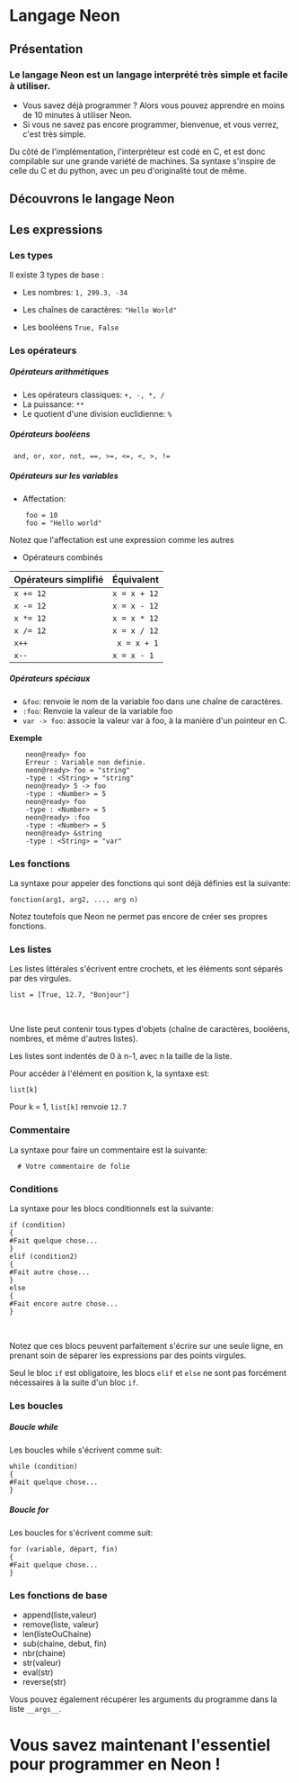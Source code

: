 # Langage Neon

## Présentation

###  Le langage Neon est un langage interprété très simple et facile à utiliser. 
+ Vous savez déjà programmer ? Alors vous pouvez apprendre en moins de 10 minutes à utiliser Neon.
+ Si vous ne savez pas encore programmer, bienvenue, et vous verrez, c'est très simple.

Du côté de l'implémentation, l'interpréteur est codé en C, et est donc compilable sur une grande variété de machines. Sa syntaxe s'inspire de celle du C et du python, avec un peu d'originalité tout de même.

## __Découvrons le langage Neon__

## Les expressions

### Les types 

Il existe 3 types de base :
  - Les nombres:
       ```1, 299.3, -34```

  - Les chaînes de caractères:
       ```"Hello World"```
  - Les booléens 
        ```True, False```

### Les opérateurs

##### Opérateurs arithmétiques

  - Les opérateurs classiques:
        ``` +, -, *, / ```
  - La puissance:
        ``` ** ```
  - Le quotient d'une division euclidienne:
       ``` % ```

##### Opérateurs booléens

```  and, or, xor, not, ==, >=, <=, <, >, != ```

##### Opérateurs sur les variables


- Affectation:
```
    foo = 10
    foo = "Hello world"
```

Notez que l'affectation est une expression comme les autres

- Opérateurs combinés

| Opérateurs simplifié | Équivalent |
|----------------------|------------|
|``` x += 12 ``` | ``` x = x + 12 ``` |
|``` x -= 12 ``` | ``` x = x - 12 ``` |
|``` x *= 12 ``` | ``` x = x * 12 ``` |
|``` x /= 12 ``` | ``` x = x / 12 ``` |
|``` x++ ``` | ``` x = x + 1``` |
|``` x-- ``` | ``` x = x - 1 ``` |


##### Opérateurs spéciaux
- ``` &foo ```: renvoie le nom de la variable foo dans une chaîne de caractères.
- ```:foo```: Renvoie la valeur de la variable foo
- ```var -> foo```: associe la valeur var à foo, à la manière d'un pointeur en C.

__Exemple__
```
    neon@ready> foo
    Erreur : Variable non definie.
    neon@ready> foo = "string"
    -type : <String> = "string"
    neon@ready> 5 -> foo
    -type : <Number> = 5
    neon@ready> foo
    -type : <Number> = 5
    neon@ready> :foo
    -type : <Number> = 5
    neon@ready> &string
    -type : <String> = "var"
```


### Les fonctions

La syntaxe pour appeler des fonctions qui sont déjà définies est la suivante:

```
fonction(arg1, arg2, ..., arg n)
```

Notez toutefois que Neon ne permet pas encore de créer ses propres fonctions.

### Les listes

Les listes littérales s'écrivent entre crochets, et les éléments sont séparés par des virgules.

``` 
list = [True, 12.7, "Bonjour"]
```

<br />

Une liste peut contenir tous types d'objets (chaîne de caractères, booléens, nombres, et même d'autres listes).

Les listes sont indentés de 0 à n-1, avec n la taille de la liste.

Pour accéder à l'élément en position k, la syntaxe est:

``` list[k] ```

Pour k = 1, ```list[k]``` renvoie ```12.7```


### Commentaire

La syntaxe pour faire un commentaire est la suivante:

``` 
  # Votre commentaire de folie
```

### Conditions

La syntaxe pour les blocs conditionnels est la suivante:

```
if (condition)
{
#Fait quelque chose...
}
elif (condition2)
{
#Fait autre chose...
}
else
{
#Fait encore autre chose...
}
```
<br />

Notez que ces blocs peuvent parfaitement s'écrire sur une seule ligne, en prenant soin de séparer les expressions par des points virgules.

Seul le bloc ```if``` est obligatoire, les blocs ```elif``` et ```else``` ne sont pas forcément nécessaires à la suite d'un bloc ```if```.

### Les boucles

##### Boucle while

Les boucles while s'écrivent comme suit:

```
while (condition)
{
#Fait quelque chose...
}
```

##### Boucle for

Les boucles for  s'écrivent comme suit:

```
for (variable, départ, fin)
{
#Fait quelque chose...
}
```

### Les fonctions de base

- append(liste,valeur)
- remove(liste, valeur)
- len(listeOuChaine)
- sub(chaine, debut, fin)
- nbr(chaine)
- str(valeur)
- eval(str)
- reverse(str)

Vous pouvez également récupérer les arguments du programme dans la liste ```__args__```.

# Vous savez maintenant l'essentiel pour programmer en Neon !


